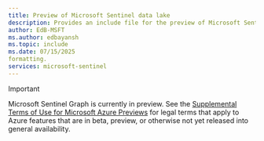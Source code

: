 ```yaml
---
title: Preview of Microsoft Sentinel data lake
description: Provides an include file for the preview of Microsoft Sentinel data lake.
author: EdB-MSFT
ms.author: edbayansh
ms.topic: include
ms.date: 07/15/2025
formatting.
services: microsoft-sentinel
---
```



> [!IMPORTANT]
> Microsoft Sentinel Graph is currently in preview. See the [Supplemental Terms of Use for Microsoft Azure Previews](https://azure.microsoft.com/support/legal/preview-supplemental-terms/) for legal terms that apply to Azure features that are in beta, preview, or otherwise not yet released into general availability.